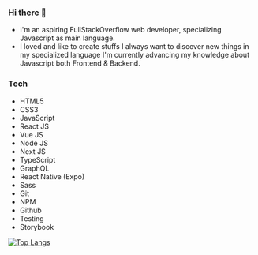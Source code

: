 ### Hi there 👋

- I'm an aspiring FullStackOverflow web developer, specializing Javascript as main language.
- I loved and like to create stuffs I always want to discover new things in my specialized language I'm currently advancing my knowledge about Javascript both Frontend & Backend.

### Tech

- HTML5
- CSS3
- JavaScript
- React JS
- Vue JS
- Node JS
- Next JS
- TypeScript
- GraphQL
- React Native (Expo)
- Sass
- Git
- NPM
- Github
- Testing
- Storybook

[![Top Langs](https://github-readme-stats.vercel.app/api/top-langs/?username=TmTanky&hide=html,css,ejs,java&layout=compact)](https://github.com/anuraghazra/github-readme-stats)
